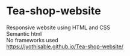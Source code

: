 # Tea-shop-website
Responsive website using HTML and CSS  
Semantic html  
No frameworks used  
https://jyothisable.github.io/Tea-shop-website/
